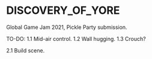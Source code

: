 # DISCOVERY_OF_YORE
 Global Game Jam 2021, Pickle Party submission.

 TO-DO:
 1.1 Mid-air control.
 1.2 Wall hugging.
 1.3 Crouch?
 
 2.1 Build scene.
